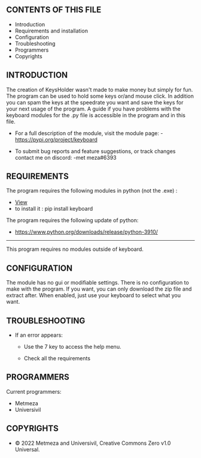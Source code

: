 
CONTENTS OF THIS FILE
---------------------

 * Introduction
 * Requirements and installation
 * Configuration
 * Troubleshooting
 * Programmers
 * Copyrights



INTRODUCTION
------------

The creation of KeysHolder wasn't made to make money but simply for fun. 
The program can be used to hold some keys or/and mouse click. 
In addition you can spam the keys at the speedrate you want and save the keys for your next usage of the program.
A guide if you have problems with the keyboard modules for the .py file is accessible in the program and in this file.

 * For a full description of the module, visit the module page:
   -https://pypi.org/project/keyboard

 * To submit bug reports and feature suggestions, or track changes contact me on discord:
   -met meza#6393



REQUIREMENTS
------------

The program requires the following modules in python (not the .exe) :

 * [View](https://pypi.org/project/keyboard)
 *  to install it : pip install keyboard

The program requires the following update of python:
 * https://www.python.org/downloads/release/python-3910/

------------

This program requires no modules outside of keyboard.



CONFIGURATION
-------------

The module has no gui or modifiable settings. There is no configuration to make with the program. 
If you want, you can only download the zip file and extract after.
When enabled, just use your keyboard to select what you want.



TROUBLESHOOTING
---------------

 * If an error appears:

   - Use the 7 key to access the help menu.

   - Check all the requirements



PROGRAMMERS
-----------

Current programmers:
 * Metmeza
 * Universivil



COPYRIGHTS
-----------

 * © 2022 Metmeza and Universivil, Creative Commons Zero v1.0 Universal.
